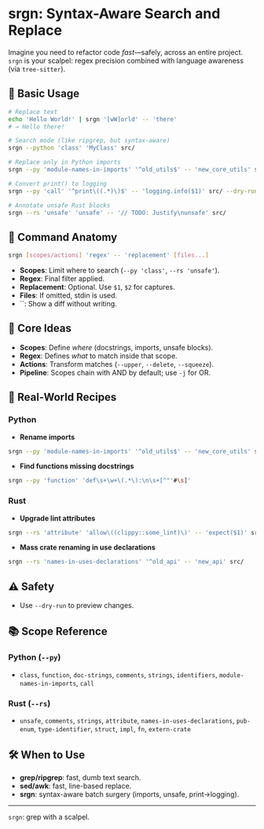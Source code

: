 # srgn: Syntax-Aware Search and Replace

Imagine you need to refactor code *fast*—safely, across an entire project.
`srgn` is your scalpel: regex precision combined with language awareness
(via `tree-sitter`).

## 🚀 Basic Usage

```sh
# Replace text
echo 'Hello World!' | srgn '[wW]orld' -- 'there'
# → Hello there!

# Search mode (like ripgrep, but syntax-aware)
srgn --python 'class' 'MyClass' src/

# Replace only in Python imports
srgn --py 'module-names-in-imports' '^old_utils$' -- 'new_core_utils' src/

# Convert print() to logging
srgn --py 'call' '^print\((.*)\)$' -- 'logging.info($1)' src/ --dry-run

# Annotate unsafe Rust blocks
srgn --rs 'unsafe' 'unsafe' -- '// TODO: Justify\nunsafe' src/
```

## 🔑 Command Anatomy

```sh
srgn [scopes/actions] 'regex' -- 'replacement' [files...]
```

- **Scopes**: Limit where to search (`--py 'class'`, `--rs 'unsafe'`).
- **Regex**: Final filter applied.
- **Replacement**: Optional. Use `$1`, `$2` for captures.
- **Files**: If omitted, stdin is used.
- ``: Show a diff without writing.

## 🧭 Core Ideas

- **Scopes**: Define *where* (docstrings, imports, unsafe blocks).
- **Regex**: Defines *what* to match inside that scope.
- **Actions**: Transform matches (`--upper`, `--delete`, `--squeeze`).
- **Pipeline**: Scopes chain with AND by default; use `-j` for OR.

## 🧪 Real-World Recipes

### Python

- **Rename imports**

```sh
srgn --py 'module-names-in-imports' '^old_utils$' -- 'new_core_utils' src/
```

- **Find functions missing docstrings**

```sh
srgn --py 'function' 'def\s+\w+\(.*\):\n\s+[^"'#\s]'
```

### Rust

- **Upgrade lint attributes**

```sh
srgn --rs 'attribute' 'allow\((clippy::some_lint)\)' -- 'expect($1)' src/
```

- **Mass crate renaming in use declarations**

```sh
srgn --rs 'names-in-uses-declarations' '^old_api' -- 'new_api' src/
```

## ⚠️ Safety

- Use `--dry-run` to preview changes.

## 📚 Scope Reference

### Python (`--py`)

- `class`, `function`, `doc-strings`, `comments`, `strings`,
  `identifiers`, `module-names-in-imports`, `call`

### Rust (`--rs`)

- `unsafe`, `comments`, `strings`, `attribute`, `names-in-uses-declarations`,
  `pub-enum`, `type-identifier`, `struct`, `impl`, `fn`, `extern-crate`

## 🛠 When to Use

- **grep/ripgrep**: fast, dumb text search.
- **sed/awk**: fast, line-based replace.
- **srgn**: syntax-aware batch surgery (imports, unsafe, print→logging).

---

`srgn`: grep with a scalpel.

